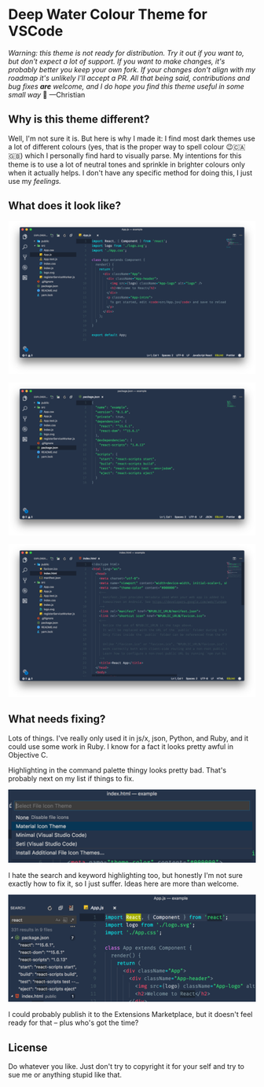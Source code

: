 # Deep Water Colour Theme for VSCode

_Warning: this theme is not ready for distribution. Try it out if you want to, but don't expect a lot of support. If you want to make changes, it's probably better you keep your own fork. If your changes don't align with my roadmap it's unlikely I'll accept a PR. All that being said, contributions and bug fixes **are** welcome, and I do hope you find this theme useful in some small way_ 🙂 —Christian

## Why is this theme different?

Well, I'm not sure it is. But here is why I made it: I find most dark themes use a lot of different colours (yes, that is the proper way to spell colour 😉🇨🇦🇬🇧) which I personally find hard to visually parse. My intentions for this theme is to use a lot of neutral tones and sprinkle in brighter colours only when it actually helps. I don't have any specific method for doing this, I just use my _feelings._

## What does it look like?

![screenshot](screenshots/deep-water-1.png)

![screenshot](screenshots/deep-water-2.png)

![screenshot](screenshots/deep-water-3.png)


## What needs fixing?

Lots of things. I've really only used it in js/x, json, Python, and Ruby, and it could use some work in Ruby. I know for a fact it looks pretty awful in Objective C.

Highlighting in the command palette thingy looks pretty bad. That's probably next on my list if things to fix.

![screenshot](screenshots/issue-1-command-palette.png)

I hate the search and keyword highlighting too, but honestly I'm not sure exactly how to fix it, so I just suffer. Ideas here are more than welcome.

![screenshot](screenshots/issue-2-search-highlighting.png)

I could probably publish it to the Extensions Marketplace, but it doesn't feel ready for that – plus who's got the time?


## License

Do whatever you like. Just don't try to copyright it for your self and try to sue me or anything stupid like that.